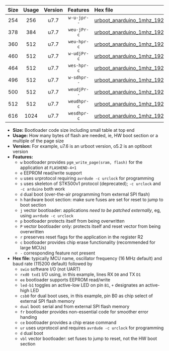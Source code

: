 |Size|Usage|Version|Features|Hex file|
|:-:|:-:|:-:|:-:|:--|
|254|256|u7.7|`w-u-jpr--`|[urboot_anarduino_1mhz_19200bps_swio_rxd0_txd1_led+b1_ur_vbl.hex](https://raw.githubusercontent.com/stefanrueger/urboot.hex/main/boards/anarduino/fcpu_1mhz/19200_bps/urboot_anarduino_1mhz_19200bps_swio_rxd0_txd1_led+b1_ur_vbl.hex)|
|378|384|u7.7|`weu-jPr-c`|[urboot_anarduino_1mhz_19200bps_swio_rxd0_txd1_ee_led+b1_fr_ce_ur_vbl.hex](https://raw.githubusercontent.com/stefanrueger/urboot.hex/main/boards/anarduino/fcpu_1mhz/19200_bps/urboot_anarduino_1mhz_19200bps_swio_rxd0_txd1_ee_led+b1_fr_ce_ur_vbl.hex)|
|360|512|u7.7|`weu-hpr-c`|[urboot_anarduino_1mhz_19200bps_swio_rxd0_txd1_ee_led+b1_fr_ce_ur.hex](https://raw.githubusercontent.com/stefanrueger/urboot.hex/main/boards/anarduino/fcpu_1mhz/19200_bps/urboot_anarduino_1mhz_19200bps_swio_rxd0_txd1_ee_led+b1_fr_ce_ur.hex)|
|460|512|u7.7|`w-udjPr-c`|[urboot_anarduino_1mhz_19200bps_swio_rxd0_txd1_led+b1_csd5_dual_fr_ce_ur_vbl.hex](https://raw.githubusercontent.com/stefanrueger/urboot.hex/main/boards/anarduino/fcpu_1mhz/19200_bps/urboot_anarduino_1mhz_19200bps_swio_rxd0_txd1_led+b1_csd5_dual_fr_ce_ur_vbl.hex)|
|464|512|u7.7|`wes-hpr-c`|[urboot_anarduino_1mhz_19200bps_swio_rxd0_txd1_ee_led+b1_fr_ce.hex](https://raw.githubusercontent.com/stefanrueger/urboot.hex/main/boards/anarduino/fcpu_1mhz/19200_bps/urboot_anarduino_1mhz_19200bps_swio_rxd0_txd1_ee_led+b1_fr_ce.hex)|
|496|512|u7.7|`w-sdhpr--`|[urboot_anarduino_1mhz_19200bps_swio_rxd0_txd1_led+b1_csd5_dual.hex](https://raw.githubusercontent.com/stefanrueger/urboot.hex/main/boards/anarduino/fcpu_1mhz/19200_bps/urboot_anarduino_1mhz_19200bps_swio_rxd0_txd1_led+b1_csd5_dual.hex)|
|500|512|u7.7|`weudjPr--`|[urboot_anarduino_1mhz_19200bps_swio_rxd0_txd1_ee_led+b1_csd5_dual_fr_ur_vbl.hex](https://raw.githubusercontent.com/stefanrueger/urboot.hex/main/boards/anarduino/fcpu_1mhz/19200_bps/urboot_anarduino_1mhz_19200bps_swio_rxd0_txd1_ee_led+b1_csd5_dual_fr_ur_vbl.hex)|
|512|512|u7.7|`weudhpr-c`|[urboot_anarduino_1mhz_19200bps_swio_rxd0_txd1_ee_led+b1_csd5_dual_fr_ce_ur.hex](https://raw.githubusercontent.com/stefanrueger/urboot.hex/main/boards/anarduino/fcpu_1mhz/19200_bps/urboot_anarduino_1mhz_19200bps_swio_rxd0_txd1_ee_led+b1_csd5_dual_fr_ce_ur.hex)|
|616|1024|u7.7|`wesdhpr-c`|[urboot_anarduino_1mhz_19200bps_swio_rxd0_txd1_ee_led+b1_csd5_dual_fr_ce.hex](https://raw.githubusercontent.com/stefanrueger/urboot.hex/main/boards/anarduino/fcpu_1mhz/19200_bps/urboot_anarduino_1mhz_19200bps_swio_rxd0_txd1_ee_led+b1_csd5_dual_fr_ce.hex)|

- **Size:** Bootloader code size including small table at top end
- **Usage:** How many bytes of flash are needed, ie, HW boot section or a multiple of the page size
- **Version:** For example, u7.6 is an urboot version, o5.2 is an optiboot version
- **Features:**
  + `w` bootloader provides `pgm_write_page(sram, flash)` for the application at `FLASHEND-4+1`
  + `e` EEPROM read/write support
  + `u` uses urprotocol requiring `avrdude -c urclock` for programming
  + `s` uses skeleton of STK500v1 protocol (deprecated); `-c urclock` and `-c arduino` both work
  + `d` dual boot (over-the-air programming from external SPI flash)
  + `h` hardware boot section: make sure fuses are set for reset to jump to boot section
  + `j` vector bootloader: applications *need to be patched externally*, eg, using `avrdude -c urclock`
  + `p` bootloader protects itself from being overwritten
  + `P` vector bootloader only: protects itself and reset vector from being overwritten
  + `r` preserves reset flags for the application in the register R2
  + `c` bootloader provides chip erase functionality (recommended for large MCUs)
  + `-` corresponding feature not present
- **Hex file:** typically MCU name, oscillator frequency (16 MHz default) and baud rate (115200 default) followed by
  + `swio` software I/O (not UART)
  + `rxd0 txd1` I/O using, in this example, lines RX `D0` and TX `D1`
  + `ee` bootloader supports EEPROM read/write
  + `led-b1` toggles an active-low LED on pin `B1`, `+` designates an active-high LED
  + `csb0` for dual boot uses, in this example, pin B0 as chip select of external SPI flash memory
  + `dual` boot: serial and from external SPI flash memory
  + `fr` bootloader provides non-essential code for smoother error handing
  + `ce` bootloader provides a chip erase command
  + `ur` uses urprotocol and requires `avrdude -c urclock` for programming
  + `d` dual boot
  + `vbl` vector bootloader: set fuses to jump to reset, not the HW boot section
